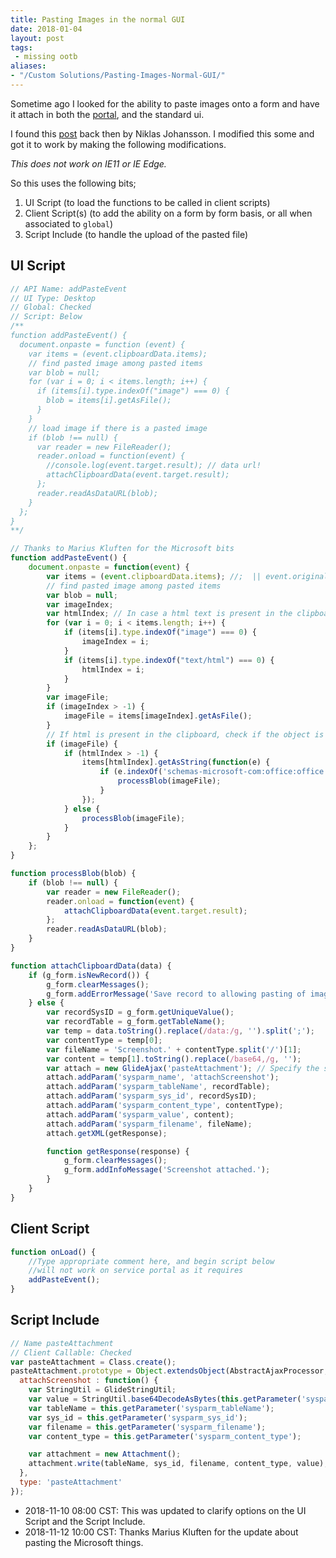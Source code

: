 ```yaml
---
title: Pasting Images in the normal GUI
date: 2018-01-04
layout: post
tags:
 - missing ootb
aliases:
- "/Custom Solutions/Pasting-Images-Normal-GUI/"
---
```


Sometime ago I looked for the ability to paste images onto a form and have it attach in both the [portal](https://blog.jacebenson.com/Service-Portal/Pasting-Images-on-the-Portal/), and the standard ui.  

<!--more-->

I found this [post](https://community.servicenow.com/message/851339#851339) back then by Niklas Johansson.  I modified this some and got it to work by making the following modifications.

*This does not work on IE11 or IE Edge.*

So this uses the following bits;

1. UI Script (to load the functions to be called in client scripts)
1. Client Script(s) (to add the ability on a form by form basis, or all when associated to `global`)
1. Script Include (to handle the upload of the pasted file)

## UI Script

```js
// API Name: addPasteEvent
// UI Type: Desktop
// Global: Checked
// Script: Below
/**
function addPasteEvent() {
  document.onpaste = function (event) {
    var items = (event.clipboardData.items);
    // find pasted image among pasted items
    var blob = null;
    for (var i = 0; i < items.length; i++) {
      if (items[i].type.indexOf("image") === 0) {
        blob = items[i].getAsFile();
      }
    }
    // load image if there is a pasted image
    if (blob !== null) {
      var reader = new FileReader();
      reader.onload = function(event) {
        //console.log(event.target.result); // data url!
        attachClipboardData(event.target.result);
      };
      reader.readAsDataURL(blob);
    }
  };
}
**/

// Thanks to Marius Kluften for the Microsoft bits
function addPasteEvent() {
    document.onpaste = function(event) {
        var items = (event.clipboardData.items); //;  || event.originalEvent.clipboardData).items;
        // find pasted image among pasted items
        var blob = null;
        var imageIndex;
        var htmlIndex; // In case a html text is present in the clipboard
        for (var i = 0; i < items.length; i++) {
            if (items[i].type.indexOf("image") === 0) {
                imageIndex = i;
            }
            if (items[i].type.indexOf("text/html") === 0) {
                htmlIndex = i;
            }
        }
        var imageFile;
        if (imageIndex > -1) {
            imageFile = items[imageIndex].getAsFile();
        }
        // If html is present in the clipboard, check if the object is from an office product (word/excel etc.)
        if (imageFile) {
            if (htmlIndex > -1) {
                items[htmlIndex].getAsString(function(e) {
                    if (e.indexOf('schemas-microsoft-com:office:office') === -1) {
                        processBlob(imageFile);
                    }
                });
            } else {
                processBlob(imageFile);
            }
        }
    };
}

function processBlob(blob) {
    if (blob !== null) {
        var reader = new FileReader();
        reader.onload = function(event) {
            attachClipboardData(event.target.result);
        };
        reader.readAsDataURL(blob);
    }
}

function attachClipboardData(data) {
    if (g_form.isNewRecord()) {
        g_form.clearMessages();
        g_form.addErrorMessage('Save record to allowing pasting of images');
    } else {
        var recordSysID = g_form.getUniqueValue();
        var recordTable = g_form.getTableName();
        var temp = data.toString().replace(/data:/g, '').split(';');
        var contentType = temp[0];
        var fileName = 'Screenshot.' + contentType.split('/')[1];
        var content = temp[1].toString().replace(/base64,/g, '');
        var attach = new GlideAjax('pasteAttachment'); // Specify the script include name after completing step 2
        attach.addParam('sysparm_name', 'attachScreenshot');
        attach.addParam('sysparm_tableName', recordTable);
        attach.addParam('sysparm_sys_id', recordSysID);
        attach.addParam('sysparm_content_type', contentType);
        attach.addParam('sysparm_value', content);
        attach.addParam('sysparm_filename', fileName);
        attach.getXML(getResponse);

        function getResponse(response) {
            g_form.clearMessages();
            g_form.addInfoMessage('Screenshot attached.');
        }
    }
}
```

## Client Script

```js
function onLoad() {
    //Type appropriate comment here, and begin script below
    //will not work on service portal as it requires
    addPasteEvent();
}
```

## Script Include

```js
// Name pasteAttachment
// Client Callable: Checked
var pasteAttachment = Class.create();
pasteAttachment.prototype = Object.extendsObject(AbstractAjaxProcessor, {
  attachScreenshot : function() {
    var StringUtil = GlideStringUtil;
    var value = StringUtil.base64DecodeAsBytes(this.getParameter('sysparm_value'));
    var tableName = this.getParameter('sysparm_tableName');
    var sys_id = this.getParameter('sysparm_sys_id');
    var filename = this.getParameter('sysparm_filename');
    var content_type = this.getParameter('sysparm_content_type');

    var attachment = new Attachment();
    attachment.write(tableName, sys_id, filename, content_type, value);
  },
  type: 'pasteAttachment'
});
```

- 2018-11-10 08:00 CST: This was updated to clarify options on the UI Script and the Script Include.
- 2018-11-12 10:00 CST: Thanks Marius Kluften for the update about pasting the Microsoft things.